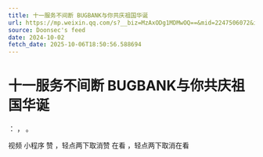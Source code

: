 ```yaml
---
title: 十一服务不间断 BUGBANK与你共庆祖国华诞
url: https://mp.weixin.qq.com/s?__biz=MzAxODg1MDMwOQ==&mid=2247506072&idx=1&sn=257d7404f8e6196fcb168769fd83a38a
source: Doonsec's feed
date: 2024-10-02
fetch_date: 2025-10-06T18:50:56.588694
---
```


# 十一服务不间断 BUGBANK与你共庆祖国华诞

：
，
。

视频
小程序
赞
，轻点两下取消赞
在看
，轻点两下取消在看